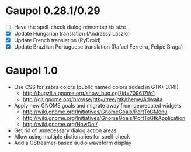Gaupol 0.28.1/0.29
==================

 * [ ] Have the spell-check dialog remember its size
 * [X] Update Hungarian translation (Andrássy László)
 * [X] Update French translation (RyDroid)
 * [X] Update Brazilian Portuguese translation (Rafael Ferreira, Felipe Braga)

Gaupol 1.0
==========

 * Use CSS for zebra colors (public named colors added in GTK+ 3.14!)
     * http://bugzilla.gnome.org/show_bug.cgi?id=709617#c1
     * http://git.gnome.org/browse/gtk+/tree/gtk/theme/Adwaita
 * Apply new GNOME goals and migrate away from deprecated widgets
   - http://wiki.gnome.org/Initiatives/GnomeGoals/PortToGMenu
   - http://wiki.gnome.org/Initiatives/GnomeGoals/PortToGtkApplication
   - http://wiki.gnome.org/HowDoI/
 * Get rid of unnecessary dialog action areas
 * Allow using multiple dictionaries for spell-check
 * Add a GStreamer-based audio waveform display
